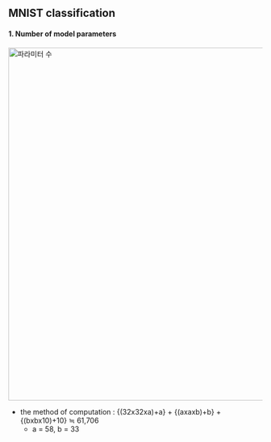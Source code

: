 ## MNIST classification
#### 1. Number of model parameters 
<img width="700" alt="파라미터 수" src="https://github.com/jiwwnn/mnist_classification/assets/134251617/6a06f596-8040-470d-b0ed-5dd2d07d974b">

- the method of computation : {(32x32xa)+a} + {(axaxb)+b} + {(bxbx10)+10} ≒ 61,706
  - a = 58, b = 33
